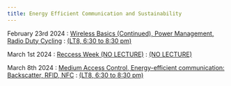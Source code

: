 ```yaml
---
title: Energy Efficient Communication and Sustainability
---
```


February 23rd 2024
: [Wireless Basics (Continued), Power Management, Radio Duty Cycling](#)
  : [(LT8, 6:30 to 8:30 pm)](https://weiserlab.github.io/wirelessnetworking/CS4222_Lecture5.pptx)

March 1st 2024
: [Reccess Week (NO LECTURE)](#)
  : [(NO LECTURE)](#)

March 8th 2024
: [Medium Access Control, Energy-efficient communication: Backscatter, RFID, NFC](#)
  : [(LT8, 6:30 to 8:30 pm)](#)




